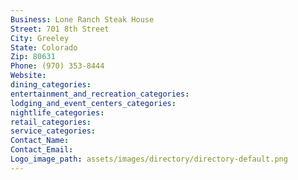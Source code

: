 ```yaml
---
Business: Lone Ranch Steak House
Street: 701 8th Street
City: Greeley
State: Colorado
Zip: 80631
Phone: (970) 353-8444
Website: 
dining_categories: 
entertainment_and_recreation_categories: 
lodging_and_event_centers_categories: 
nightlife_categories: 
retail_categories: 
service_categories: 
Contact_Name: 
Contact_Email: 
Logo_image_path: assets/images/directory/directory-default.png
---
```

